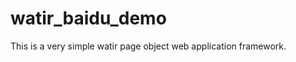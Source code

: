 watir_baidu_demo
================
This is a very simple watir page object web application framework.
